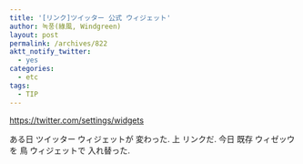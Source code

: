 ```yaml
---
title: '[リンク]ツイッター 公式 ウィジェット'
author: 녹풍(綠風, Windgreen)
layout: post
permalink: /archives/822
aktt_notify_twitter:
  - yes
categories:
  - etc
tags:
  - TIP
---
```

<https://twitter.com/settings/widgets>

ある日 ツイッター ウィジェットが 変わった. 上 リンクだ. 今日 既存 ウィゼッウを 鳥 ウィジェットで 入れ替った.